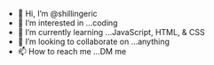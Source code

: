 - 👋 Hi, I’m @shillingeric
- 👀 I’m interested in ...coding
- 🌱 I’m currently learning ...JavaScript, HTML, & CSS
- 💞️ I’m looking to collaborate on ...anything
- 📫 How to reach me ...DM me

<!---
shillingeric/shillingeric is a ✨ special ✨ repository because its `README.md` (this file) appears on your GitHub profile.
You can click the Preview link to take a look at your changes.
--->
